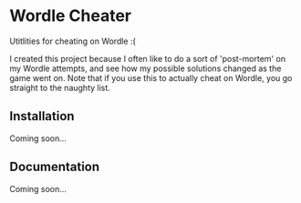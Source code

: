 # Wordle Cheater

Utitlities for cheating on Wordle :(

I created this project because I often like to do a sort of 'post-mortem' on my Wordle
attempts, and see how my possible solutions changed as the game went on.  Note that if
you use this to actually cheat on Wordle, you go straight to the naughty list.


## Installation

Coming soon...


## Documentation

Coming soon...
